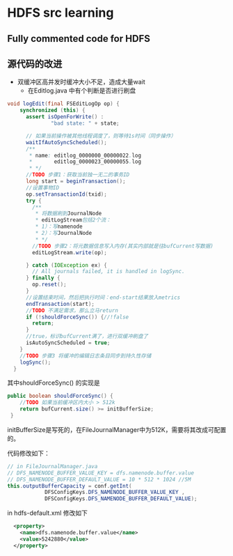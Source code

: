 # HDFS src learning 

## Fully commented code for HDFS

## 源代码的改进

- 双缓冲区高并发时缓冲大小不足，造成大量wait
    - 在Editlog.java 中有个判断是否进行刷盘
```java
void logEdit(final FSEditLogOp op) {
    synchronized (this) {
      assert isOpenForWrite() :
              "bad state: " + state;

      // 如果当前操作被其他线程调度了，则等待1s时间（同步操作）
      waitIfAutoSyncScheduled();
      /**
       * name: editlog_0000000_00000022.log
       *       editlog_0000023_00000055.log
       * */
      //TODO 步骤1：获取当前独一无二的事务ID
      long start = beginTransaction();
      //设置事物ID
      op.setTransactionId(txid);
      try {
        /**
         * 将数据刷到JournalNode
         * editLogStream包括2个流：
         * 1）：写namenode
         * 2）：写JournalNode
         * */
        //TODO 步骤2：将元数据信息写入内存(其实内部就是往bufCurrent写数据)
        editLogStream.write(op);

      } catch (IOException ex) {
        // All journals failed, it is handled in logSync.
      } finally {
        op.reset();
      }
      //设置结束时间，然后把执行时间：end-start结果放入metrics
      endTransaction(start);
      //TODO 不满足需求，那么立马return
      if (!shouldForceSync()) {//!false
        return;
      }
      //true，标识bufCurrent满了，进行双缓冲刷盘了
      isAutoSyncScheduled = true;
    }
    //TODO 步骤3 将缓冲的编辑日志条目同步到持久性存储
    logSync();
  }
```
其中shouldForceSync() 的实现是
```java
public boolean shouldForceSync() {
    //TODO 如果当前缓冲区内大小 > 512k
    return bufCurrent.size() >= initBufferSize;
 }
```
initBufferSize是写死的，在FileJournalManager中为512K，需要将其改成可配置的。

代码修改如下：
```java
// in FileJournalManager.java
// DFS_NAMENODE_BUFFER_VALUE_KEY = dfs.namenode.buffer.value
// DFS_NAMENODE_BUFFER_DEFAULT_VALUE = 10 * 512 * 1024 //5M
this.outputBufferCapacity = conf.getInt(
            DFSConfigKeys.DFS_NAMENODE_BUFFER_VALUE_KEY ,
            DFSConfigKeys.DFS_NAMENODE_BUFFER_DEFAULT_VALUE);

```
in hdfs-default.xml 修改如下
```xml
  <property>
    <name>dfs.namenode.buffer.value</name>
    <value>5242880</value>
  </property>
```

